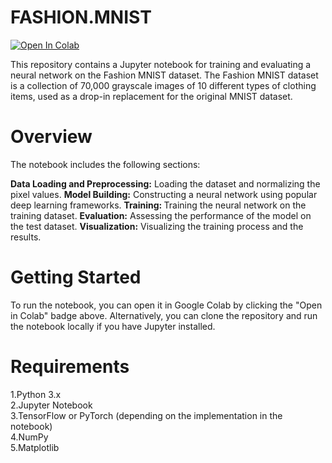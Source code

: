 # FASHION.MNIST
<a href="https://colab.research.google.com/github/MAchinetyro/FASHION.MNIST/blob/main/Fashion.ipynb" target="_parent"><img src="https://colab.research.google.com/assets/colab-badge.svg" alt="Open In Colab"/></a>

This repository contains a Jupyter notebook for training and evaluating a neural network on the Fashion MNIST dataset. The Fashion MNIST dataset is a collection of 70,000 grayscale images of 10 different types of clothing items, used as a drop-in replacement for the original MNIST dataset.

<h1><b>Overview</b></h1>
The notebook includes the following sections:

<b>Data Loading and Preprocessing:</b> Loading the dataset and normalizing the pixel values.
<b>Model Building:</b> Constructing a neural network using popular deep learning frameworks.
<b>Training: </b>Training the neural network on the training dataset.
<b>Evaluation:</b> Assessing the performance of the model on the test dataset.
<b>Visualization:</b> Visualizing the training process and the results.
<h1><b>Getting Started</b></h1>
To run the notebook, you can open it in Google Colab by clicking the "Open in Colab" badge above. Alternatively, you can clone the repository and run the notebook locally if you have Jupyter installed.

<h1><b>Requirements</b></h1>
1.Python 3.x<br>
2.Jupyter Notebook<br>
3.TensorFlow or PyTorch (depending on the implementation in the notebook)<br>
4.NumPy<br>
5.Matplotlib<br>

